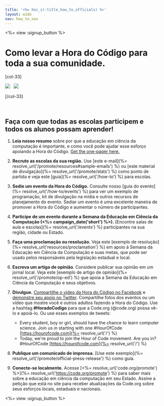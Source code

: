 ```yaml
---
title: '<%= hoc_s(:title_how_to_officials) %>'
layout: wide
nav: how_to_nav
---
```

<%= view :signup_button %>

# Como levar a Hora do Código para toda a sua comunidade.

[col-33]

![](/images/fit-275/highlight-obama.png)&nbsp;&nbsp;&nbsp;![](/images/fit-246/dan.jpg)

[/col-33]

<p style="clear:both">&nbsp;</p>

## Faça com que todas as escolas participem e todos os alunos possam aprender!

1. **Leia nosso resumo** sobre por que a educação em ciência da computação é importante, e como você pode ajudar esse esforço apoiando a Hora do Código. [Get the one-pager here.](/files/hoc-one-pager.pdf)

2. **Recrute as escolas da sua região.** Use [este e-mail](%= resolve_url('/promote/resources#sample-emails') %) ou [este material de divulgação](%= resolve_url('/promote/stats') %) como ponto de partida e veja este [guia](%= resolve_url('/how-to') %) para escolas.

3. **Sedie um evento da Hora do Código.** Consulte nosso [guia do evento](%= resolve_url('/how-to/events') %) para ver um exemplo de programação, kit de divulgação na mídia e outros recursos de planejamento do evento. Sediar um evento é uma excelente maneira de promover a Hora do Código e aumentar o número de participantes.

4. **Participe de um evento durante a Semana da Educação em Ciência da Computação (<%= campaign_date('short') %>).** [Encontre salas de aula e escolas](%= resolve_url('/events') %) participantes na sua região, cidade ou Estado.

5. **Faça uma proclamação ou resolução.** Veja este [exemplo de resolução](%= resolve_url('resources/proclamation') %) em apoio à Semana da Educação em Ciência da Computação e suas metas, que pode ser usado pelos responsáveis pela legislação estadual e local.

6. **Escreva um artigo de opinião**. Considere publicar sua opinião em um jornal local. Veja este [exemplo de artigo de opinião](%= resolve_url('/promote/op-ed') %) que apoia a Semana da Educação em Ciência da Computação e seus objetivos.

7. **Divulgue.** [Compartilhe o vídeo da Hora do Código no Facebook](https://www.facebook.com/sharer/sharer.php?u=http%3A%2F%2Fhourofcode.com%2Fus) e [demonstre seu apoio no Twitter](https://twitter.com/intent/tweet?url=http%3A%2F%2Fhourofcode.com&text=I%27m%20participating%20in%20this%20year%27s%20%23HourOfCode%2C%20are%20you%3F%20%40codeorg&original_referer=https%3A%2F%2Fwww.google.com%2Furl%3Fq%3Dhttps%253A%252F%252Ftwitter.com%252Fshare%253Fhashtags%253D%2526amp%253Brelated%253Dcodeorg%2526amp%253Btext%253DI%252527m%252Bparticipating%252Bin%252Bthis%252Byear%252527s%252B%252523HourOfCode%25252C%252Bare%252Byou%25253F%252B%252540codeorg%2526amp%253Burl%253Dhttp%25253A%25252F%25252Fhourofcode.com%26sa%3DD%26sntz%3D1%26usg%3DAFQjCNE1GLTUbKZfMlEh9Aj5w0iswz6PYQ&related=codeorg&hashtags=). Compartilhe fotos dos eventos ou um vídeo que mostre você e outros adultos fazendo a Hora do Código. Use a hashtag **#HoradoCodigo** para que a Code.org (@code.org) possa vê-lo e apoiá-lo. Ou use esses exemplos de tweets:
    
    - Every student, boy or girl, should have the chance to learn computer science. Join us in starting with one #HourOfCode [https://hourofcode.com](%= resolve_url('/') %)
    - Today, we're proud to join the Hour of Code movement. Are you in? #HourOfCode [https://hourofcode.com](%= resolve_url('/') %)   
          
        

8. **Publique um comunicado de imprensa.** [Use este exemplo](%= resolve_url('/promote/official-press-release') %) como guia.

9. **Conecte-se localmente.** Acesse [<%= resolve_url('code.org/promote') %>](%= resolve_url('https://code.org/promote') %) para saber mais sobre a educação em ciência da computação em seu Estado. Assine a petição que está no site para receber atualizações da Code.org sobre seus esforços locais, estaduais e nacionais.

<%= view :signup_button %>